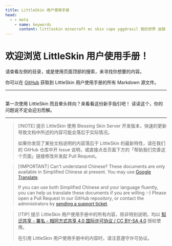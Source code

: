 ```yaml
---
title: LittleSkin 用户使用手册
head:
  - - meta
    - name: keywords
      content: littleskin minecraft mc skin cape yggdrasil 我的世界 皮肤 披风 皮肤站 外置登录
---
```


# 欢迎浏览 LittleSkin 用户使用手册！ <Badge type="tip" text="新版公测" />

请查看左侧的目录，或是使用页面顶部的搜索，来寻找你想要的内容。

你可以在 [GitHub](https://github.com/LittleSkinChina/manual-ng) 获取到 LittleSkin 用户使用手册的所有 Markdown 源文件。

---

<br />
<NCard title="🧑‍🏫 新手指引" link="/newbee/">
第一次使用 LittleSkin 而且晕头转向？来看看这份新手指引吧！
</NCard>
<NCard title="🤔 遇到问题了？" link="/problems/">
读读这个，你的问题说不定会迎刃而解。
</NCard>

---

> [!NOTE] 提示
> LittleSkin 使用 Blessing Skin Server 开发版本，快速的更新导致文档中所述的内容可能会落后于实际情况。
>
> 如果你发现了某些文档说明的内容落后于 LittleSkin 的最新特性，请在我们的 GitHub 仓库中开 Issue 说明，或直接点击页面下方的「帮助我们完善这个页面」链接修改并发起 Pull Request。

> [!IMPORTANT] Can't understand Chinese?
> These documents are only available in Simplified Chinese at present. You may use [Google Translate](https://translate.google.com/?sl=zh-CN&op=websites).
>
> If you can use both Simplified Chinese and your language fluently, you can help us translate these documents if you are willing :-) Please open a Pull Request in our GitHub repository, or contact the administrators by [sending a support ticket](/email.html).

> [!TIP] 提示
> LittleSkin 用户使用手册中的所有内容，除非特别说明，均以 [知识共享 - 署名 - 相同方式共享 4.0 国际许可协议 / CC BY-SA 4.0](https://creativecommons.org/licenses/by-sa/4.0/deed.zh) 授权使用。
>
> 在引用 LittleSkin 用户使用手册中的内容时，请注意遵守许可协议。
